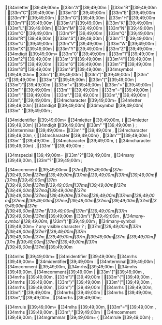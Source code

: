 [34mletter [39;49;00m= [33m"A"[39;49;00m | [33m"B"[39;49;00m | [33m"C"[39;49;00m | [33m"D"[39;49;00m | [33m"E"[39;49;00m | [33m"F"[39;49;00m | [33m"G"[39;49;00m
       | [33m"H"[39;49;00m | [33m"I"[39;49;00m | [33m"J"[39;49;00m | [33m"K"[39;49;00m | [33m"L"[39;49;00m | [33m"M"[39;49;00m | [33m"N"[39;49;00m
       | [33m"O"[39;49;00m | [33m"P"[39;49;00m | [33m"Q"[39;49;00m | [33m"R"[39;49;00m | [33m"S"[39;49;00m | [33m"T"[39;49;00m | [33m"U"[39;49;00m
       | [33m"V"[39;49;00m | [33m"W"[39;49;00m | [33m"X"[39;49;00m | [33m"Y"[39;49;00m | [33m"Z"[39;49;00m ;
[34mdigit [39;49;00m= [33m"0"[39;49;00m | [33m"1"[39;49;00m | [33m"2"[39;49;00m | [33m"3"[39;49;00m | [33m"4"[39;49;00m | [33m"5"[39;49;00m | [33m"6"[39;49;00m | [33m"7"[39;49;00m | [33m"8"[39;49;00m | [33m"9"[39;49;00m ;
[34msymbol [39;49;00m= [33m"["[39;49;00m | [33m"]"[39;49;00m | [33m"{"[39;49;00m | [33m"}"[39;49;00m | [33m"("[39;49;00m | [33m")"[39;49;00m | [33m"<"[39;49;00m | [33m">"[39;49;00m
       | [33m"'"[39;49;00m | [33m'"'[39;49;00m | [33m"="[39;49;00m | [33m"|"[39;49;00m | [33m"."[39;49;00m | [33m","[39;49;00m | [33m";"[39;49;00m ;
[34mcharacter [39;49;00m= [34mletter [39;49;00m| [34mdigit [39;49;00m| [34msymbol [39;49;00m| [33m" "[39;49;00m ;

[34midentifier [39;49;00m= [34mletter [39;49;00m, { [34mletter [39;49;00m| [34mdigit [39;49;00m| [33m" "[39;49;00m } ;
[34mterminal [39;49;00m= [33m"'"[39;49;00m , [34mcharacter [39;49;00m, { [34mcharacter [39;49;00m} , [33m"'"[39;49;00m
         | [33m'"'[39;49;00m , [34mcharacter [39;49;00m, { [34mcharacter [39;49;00m} , [33m'"'[39;49;00m ;

[34mspecial [39;49;00m= [33m"?"[39;49;00m , [34many [39;49;00m, [33m"?"[39;49;00m ;

[34mcomment [39;49;00m= [37m(*[39;49;00m[37m [39;49;00m[37mt[39;49;00m[37mh[39;49;00m[37mi[39;49;00m[37ms[39;49;00m[37m [39;49;00m[37mi[39;49;00m[37ms[39;49;00m[37m [39;49;00m[37ma[39;49;00m[37m [39;49;00m[37mc[39;49;00m[37mo[39;49;00m[37mm[39;49;00m[37mm[39;49;00m[37me[39;49;00m[37mn[39;49;00m[37mt[39;49;00m[37m [39;49;00m[37m"[39;49;00m[37m"[39;49;00m[37m [39;49;00m[37m*)[39;49;00m [33m"(*"[39;49;00m , [34many-symbol [39;49;00m, [33m"*)"[39;49;00m ;
[34many-symbol [39;49;00m= ? any visible character ? ; [37m(*[39;49;00m[37m [39;49;00m[37m?[39;49;00m[37m [39;49;00m[37m.[39;49;00m[37m.[39;49;00m[37m.[39;49;00m[37m [39;49;00m[37m?[39;49;00m[37m [39;49;00m[37m*)[39;49;00m

[34mlhs [39;49;00m= [34midentifier [39;49;00m;
[34mrhs [39;49;00m= [34midentifier[39;49;00m
     | [34mterminal[39;49;00m
     | [34mcomment [39;49;00m, [34mrhs[39;49;00m
     | [34mrhs [39;49;00m, [34mcomment[39;49;00m
     | [33m"["[39;49;00m , [34mrhs [39;49;00m, [33m"]"[39;49;00m
     | [33m"{"[39;49;00m , [34mrhs [39;49;00m, [33m"}"[39;49;00m
     | [33m"("[39;49;00m , [34mrhs [39;49;00m, [33m")"[39;49;00m
     | [34mrhs [39;49;00m, [33m"|"[39;49;00m , [34mrhs[39;49;00m
     | [34mrhs [39;49;00m, [33m","[39;49;00m , [34mrhs [39;49;00m;

[34mrule [39;49;00m= [34mlhs [39;49;00m, [33m"="[39;49;00m , [34mrhs [39;49;00m, [33m";"[39;49;00m | [34mcomment [39;49;00m;
[34mgrammar [39;49;00m= { [34mrule [39;49;00m} ;
